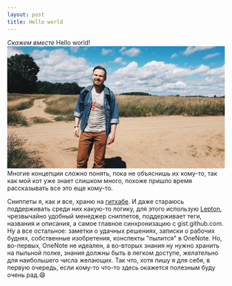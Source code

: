 ```yaml
---
layout: post
title: Hello world
---
```


*Скажем вместе* Hello world!
![](/assets/helloWorld/1.jpeg)
Многие концепции сложно понять, пока не объяснишь их кому-то, так как мой кот уже знает слишком много, похоже пришло время рассказывать все это еще кому-то. 
   
Сниппеты я, как и все, храню на [гитхабе](https://gist.github.com/atnimak). И даже стараюсь поддерживать среди них какую-то логику, для этого использую [Lepton](https://github.com/hackjutsu/Lepton), чрезвычайно удобный менеджер сниппетов, поддерживает теги, названия и описания, а самое главное синхронизацию с gist.github.com. 
Ну а все остальное: заметки о удачных решениях, записки о рабочих буднях, собственные изобретения, конспекты "пылится" в OneNote. Но, во-первых, OneNote не идеален, а во-вторых знания ну нужно хранить на пыльной полке, знания должны быть в легком доступе, желательно для наибольшего числа желающих. 
Так что, хотя пишу я для себя, в первую очередь, если кому-то что-то здесь окажется полезным буду очень рад.:smile:
